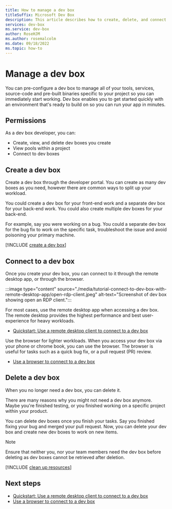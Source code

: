 ```yaml
---
title: How to manage a dev box
titleSuffix: Microsoft Dev Box
description: This article describes how to create, delete, and connect to Microsoft Dev Box dev boxes.
services: dev-box
ms.service: dev-box
author: RoseHJM
ms.author: rosemalcolm
ms.date: 09/18/2022
ms.topic: how-to
---
```


<!-- Intent: As a dev box user, I want to be able to manage my dev boxes so that I can use them most effectively. -->

# Manage a dev box
You can pre-configure a dev box to manage all of your tools, services, source-code and pre-built binaries specific to your project so you can immediately start working. Dev box enables you to get started quickly with an environment that's ready to build on so you can run your app in minutes. 

## Permissions

As a dev box developer, you can: 
- Create, view, and delete dev boxes you create
- View pools within a project 
- Connect to dev boxes

## Create a dev box

Create a dev box through the developer portal. You can create as many dev boxes as you need, however there are common ways to split up your workload. 

You could create a dev box for your front-end work and a separate dev box for your back-end work. You could also create multiple dev boxes for your back-end. 

For example, say you were working on a bug. You could a separate dev box for the bug fix to work on the specific task, troubleshoot the issue and avoid poisoning your primary machine. 


[!INCLUDE [create a dev box](./includes/create-dev-box.md)]


## Connect to a dev box
Once you create your dev box, you can connect to it through the remote desktop app, or through the browser. 

:::image type="content" source="./media/tutorial-connect-to-dev-box-with-remote-desktop-app/open-rdp-client.jpeg" alt-text="Screenshot of dev box showing open an RDP client.":::

For most cases, use the remote desktop app when accessing a dev box. The remote desktop provides the highest performance and best user-experience for heavy workloads. 

- [Quickstart: Use a remote desktop client to connect to a dev box](./quickstart-connect-to-dev-box-with-remote-desktop-app.md)

Use the browser for lighter workloads. When you access your dev box via your phone or chrome book, you can use the browser. The browser is useful for tasks such as a quick bug fix, or a pull request (PR) review.

- [Use a browser to connect to a dev box](./quickstart-create-dev-box.md#connect-to-a-dev-box)

## Delete a dev box
When you no longer need a dev box, you can delete it.

There are many reasons why you might not need a dev box anymore. Maybe you're finished testing, or you finished working on a specific project within your product. 

You can delete dev boxes once you finish your tasks. Say you finished fixing your bug and merged your pull request. Now, you can delete your dev box and create new dev boxes to work on new items. 

> [!NOTE] 
> Ensure that neither you, nor your team members need the dev box before deleting as dev boxes cannot be retrieved after deletion. 

[!INCLUDE [clean up resources](./includes/clean-up-resources.md)]  
 

## Next steps

- [Quickstart: Use a remote desktop client to connect to a dev box](./quickstart-connect-to-dev-box-with-remote-desktop-app.md)
- [Use a browser to connect to a dev box](./quickstart-create-dev-box.md#connect-to-a-dev-box)
